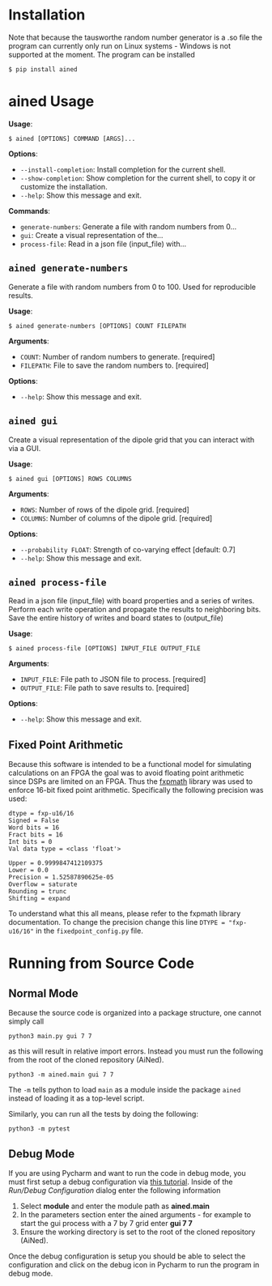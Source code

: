 # Installation
Note that because the tausworthe random number generator is a .so file the
program can currently only run on Linux systems - Windows is not supported
at the moment. The program can be installed 

```console
$ pip install ained
```

# ained Usage

**Usage**:

```console
$ ained [OPTIONS] COMMAND [ARGS]...
```

**Options**:

* `--install-completion`: Install completion for the current shell.
* `--show-completion`: Show completion for the current shell, to copy it or customize the installation.
* `--help`: Show this message and exit.

**Commands**:

* `generate-numbers`: Generate a file with random numbers from 0...
* `gui`: Create a visual representation of the...
* `process-file`: Read in a json file (input_file) with...

## `ained generate-numbers`

Generate a file with random numbers from 0 to 100. Used for reproducible results.

**Usage**:

```console
$ ained generate-numbers [OPTIONS] COUNT FILEPATH
```

**Arguments**:

* `COUNT`: Number of random numbers to generate.  [required]
* `FILEPATH`: File to save the random numbers to.  [required]

**Options**:

* `--help`: Show this message and exit.

## `ained gui`

Create a visual representation of the dipole grid that you can interact with via a GUI.

**Usage**:

```console
$ ained gui [OPTIONS] ROWS COLUMNS
```

**Arguments**:

* `ROWS`: Number of rows of the dipole grid.  [required]
* `COLUMNS`: Number of columns of the dipole grid.  [required]

**Options**:

* `--probability FLOAT`: Strength of co-varying effect  [default: 0.7]
* `--help`: Show this message and exit.

## `ained process-file`

Read in a json file (input_file) with board properties and a series of writes. Perform each write operation
and propagate the results to neighboring bits. Save the entire history of writes and board states to (output_file)

**Usage**:

```console
$ ained process-file [OPTIONS] INPUT_FILE OUTPUT_FILE
```

**Arguments**:

* `INPUT_FILE`: File path to JSON file to process.  [required]
* `OUTPUT_FILE`: File path to save results to.  [required]

**Options**:

* `--help`: Show this message and exit.


## Fixed Point Arithmetic ##

Because this software is intended to be a functional model for simulating calculations
on an FPGA the goal was to avoid floating point arithmetic since DSPs are limited on
an FPGA. Thus the [fxpmath](https://github.com/francof2a/fxpmath)  library was used to
enforce 16-bit fixed point arithmetic. Specifically the following precision was used:

```
dtype = fxp-u16/16
Signed = False
Word bits = 16
Fract bits = 16
Int bits = 0
Val data type = <class 'float'>

Upper = 0.9999847412109375
Lower = 0.0
Precision = 1.52587890625e-05
Overflow = saturate
Rounding = trunc
Shifting = expand
```

To understand what this all means, please refer to the fxpmath library documentation.
To change the precision change this line
`DTYPE = "fxp-u16/16"` in the `fixedpoint_config.py` file.

# Running from Source Code
## Normal Mode
Because the source code is organized into a package structure, one cannot
simply call 

```console
python3 main.py gui 7 7
```
as this will result in relative import errors. Instead you must run the following
from the root of the cloned repository (AiNed).

```console
python3 -m ained.main gui 7 7
```

The `-m` tells python to load `main` as a module inside the package `ained`
instead of loading it as a top-level script.

Similarly, you can run all the tests by doing the following:
```console
python3 -m pytest
```

## Debug Mode
If you are using Pycharm and want to run the code in debug mode, you must first
setup a debug configuration via [this tutorial](https://www.jetbrains.com/help/pycharm/run-debug-configuration.html#createExplicitly).
Inside of the *Run/Debug Configuration* dialog enter the following information

1. Select **module** and enter the module path as **ained.main**
2. In the parameters section enter the ained arguments -  for example to start the gui process with a 7 by 7 grid enter **gui 7 7**
3. Ensure the working directory is set to the root of the cloned repository (AiNed). 

Once the debug configuration is setup you should be able to select the configuration and click on the
debug icon in Pycharm to run the program in debug mode. 
